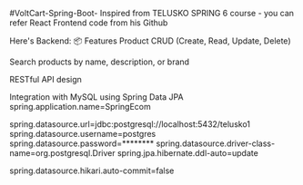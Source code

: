 #VoltCart-Spring-Boot-
Inspired from TELUSKO SPRING 6 course - you can refer React Frontend code from his Github

Here's Backend:
📦 Features
Product CRUD (Create, Read, Update, Delete)

Search products by name, description, or brand

RESTful API design

Integration with MySQL using Spring Data JPA
spring.application.name=SpringEcom

spring.datasource.url=jdbc:postgresql://localhost:5432/telusko1
spring.datasource.username=postgres
spring.datasource.password=********
spring.datasource.driver-class-name=org.postgresql.Driver
spring.jpa.hibernate.ddl-auto=update

spring.datasource.hikari.auto-commit=false


